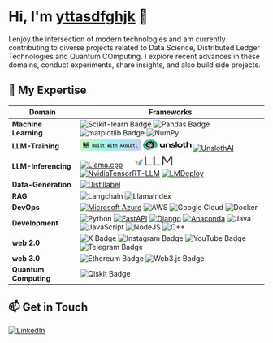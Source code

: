 <!--
**yttasdfghjk/yttasdfghjk** is a ✨ _special_ ✨ repository because its `README.md` (this file) appears on your GitHub profile.

Here are some ideas to get you started:

- 🔭 I’m currently working on ...
- 🌱 I’m currently learning ...
- 👯 I’m looking to collaborate on ...
- 🤔 I’m looking for help with ...
- 💬 Ask me about ...
- 📫 How to reach me: ...
- 😄 Pronouns: ...
- ⚡ Fun fact: ...
-->


# Hi, I'm [yttasdfghjk](https://github.com/yttasdfghjk) 👋

I enjoy the intersection of modern technologies and am currently contributing to diverse projects related to Data Science, Distributed Ledger Technologies and Quantum COmputing. I explore recent advances in these domains, conduct experiments, share insights, and also build side projects.

## 🚀 My Expertise

| Domain               | Frameworks                                                                                                                                                                                                                                                                                                                                                                                                                                                                                                                                                                                                                                                                                                                                                                       |
| -------------------- | -------------------------------------------------------------------------------------------------------------------------------------------------------------------------------------------------------------------------------------------------------------------------------------------------------------------------------------------------------------------------------------------------------------------------------------------------------------------------------------------------------------------------------------------------------------------------------------------------------------------------------------------------------------------------------------------------------------------------------------------------------------------------------- |
| **Machine Learning** | ![Scikit-learn Badge](https://img.shields.io/badge/-Scikit--learn-FFD700?style=flat&logo=scikit-learn&logoColor=white) ![Pandas Badge](https://img.shields.io/badge/-Pandas-150458?style=flat&logo=pandas&logoColor=white) ![matplotlib Badge](https://img.shields.io/badge/-matplotlib-11557C?style=flat&logo=matplotlib&logoColor=white) ![NumPy](https://img.shields.io/badge/numpy-%23013243.svg?style=for-the-badge&logo=numpy&logoColor=white)                                                                                                                                                                                                                      |
| **LLM-Training**     | [<img src="https://raw.githubusercontent.com/axolotl-ai-cloud/axolotl/main/image/axolotl-badge-web.png" alt="Built with Axolotl" width="120" height="22"/>](https://github.com/axolotl-ai-cloud/axolotl) [<img src="https://raw.githubusercontent.com/unslothai/unsloth/main/images/unsloth%20logo%20black%20text.png" alt="UnslothAI" width="95" height="22"/>](https://github.com/unslothai/unsloth) [<img src="https://huggingface.co/datasets/trl-internal-testing/example-images/resolve/main/images/trl_banner_dark.png" alt="UnslothAI" width="100" height="22"/>](https://github.com/huggingface/trl)                                                                                                                                                                    |
| **LLM-Inferencing**  | [<img src="https://user-images.githubusercontent.com/1991296/230134379-7181e485-c521-4d23-a0d6-f7b3b61ba524.png" alt="Llama.cpp" width="116" height="25"/>](https://github.com/ggerganov/llama.cpp) [<img src="https://raw.githubusercontent.com/vllm-project/vllm/main/docs/source/assets/logos/vllm-logo-text-light.png" alt="vLLM" width="116" height="25"/>](https://github.com/vllm-project/vllm) [<img src="https://github.com/user-attachments/assets/7019a739-78a1-48a0-b99e-f10b86816b86" alt="NvidiaTensorRT-LLM" width="109" height="25"/>](https://github.com/NVIDIA/TensorRT-LLM) [<img src="https://github.com/user-attachments/assets/671e95f1-3c4a-4d57-aff4-8dda818dfb3e" alt="LMDeploy" width="116" height="25"/>](https://github.com/InternLM/lmdeploy)       |
| **Data-Generation**  | [<img src="https://raw.githubusercontent.com/argilla-io/distilabel/main/docs/assets/distilabel-black.png" alt="Distillabel" width="125" height="30"/>](https://github.com/argilla-io/distilabel)                                                                                                                                                                                                                                                                                                                                                                                                                                                                                                                                                                                 |
| **RAG**              | ![Langchain](https://img.shields.io/badge/LangChain-23272A?logo=langchain&) ![LlamaIndex](https://img.shields.io/badge/LlamaIndex-black?logo=ollama)                                                                                                                                                                                                                                                                                                                                                                                                                                                                       |
| **DevOps**            | [![Microsoft Azure](https://custom-icon-badges.demolab.com/badge/Microsoft%20Azure-0089D6?logo=msazure&logoColor=white)](#) ![AWS](https://img.shields.io/badge/AWS-%23FF9900.svg?logo=amazon-web-services&logoColor=white) ![Google Cloud](https://img.shields.io/badge/Google%20Cloud-%234285F4.svg?logo=google-cloud&logoColor=white) ![Docker](https://img.shields.io/badge/Docker-grey?logo=docker)                                                                                                                                                                                                                                                                                                                                                                                                                      |
| **Development**      | ![Python](https://img.shields.io/badge/Python-3776AB?logo=python&logoColor=fff) [![FastAPI](https://img.shields.io/badge/FastAPI-009485.svg?logo=fastapi&logoColor=white)](#) [![Django](https://img.shields.io/badge/Django-%23092E20.svg?logo=django&logoColor=white)](#) [![Anaconda](https://img.shields.io/badge/Anaconda-44A833?logo=anaconda&logoColor=fff)](#) ![Java](https://img.shields.io/badge/Java-%23ED8B00.svg?logo=openjdk&logoColor=white) ![JavaScript](https://img.shields.io/badge/JavaScript-F7DF1E?logo=javascript&logoColor=000) ![NodeJS](https://img.shields.io/badge/Node.js-6DA55F?logo=node.js&logoColor=white) ![C++](https://img.shields.io/badge/C++-%2300599C.svg?logo=c%2B%2B&logoColor=white)  |                                                                                                                                                                                        
| **web 2.0**      | ![X Badge](https://img.shields.io/badge/X-000?logo=x&logoColor=fff&style=for-the-badge) ![Instagram Badge](https://img.shields.io/badge/Instagram-E4405F?logo=instagram&logoColor=fff&style=for-the-badge) ![YouTube Badge](https://img.shields.io/badge/YouTube-F00?logo=youtube&logoColor=fff&style=for-the-badge) ![Telegram Badge](https://img.shields.io/badge/Telegram-26A5E4?logo=telegram&logoColor=fff&style=for-the-badge)   |
| **web 3.0**      | ![Ethereum Badge](https://img.shields.io/badge/Ethereum-3C3C3D?logo=ethereum&logoColor=fff&style=for-the-badge) ![Web3.js Badge](https://img.shields.io/badge/Web3.js-F16822?logo=web3dotjs&logoColor=fff&style=for-the-badge)   |
| **Quantum Computing**      | ![Qiskit Badge](https://img.shields.io/badge/Qiskit-6929C4?logo=qiskit&logoColor=fff&style=for-the-badge)    |




## 📫 Get in Touch
[![LinkedIn](https://img.shields.io/badge/LinkedIn-0A66C2?logo=linkedin&logoColor=fff)](https://www.linkedin.com/)

